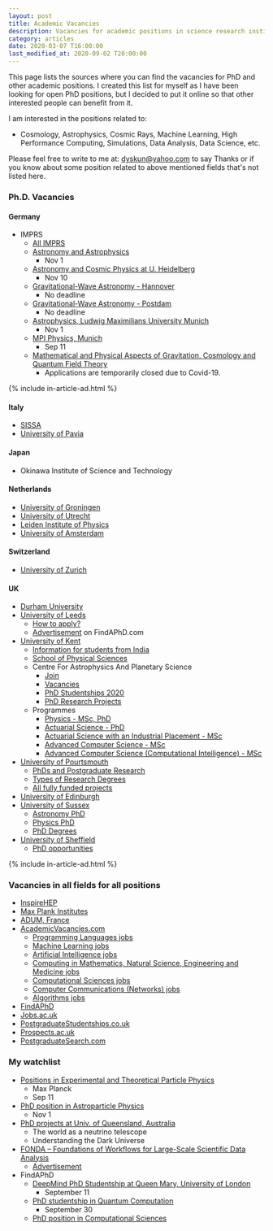 ```yaml
---
layout: post
title: Academic Vacancies
description: Vacancies for academic positions in science research institutes across the world.
category: articles
date: 2020-03-07 T16:00:00
last_modified_at: 2020-09-02 T20:00:00
---
```

This page lists the sources where you can find the vacancies for PhD and other academic positions. I created this list for myself as I have been looking for open PhD positions, but I decided to put it online so that other interested people can benefit from it. 

I am interested in the positions related to: 
-   Cosmology, Astrophysics, Cosmic Rays, Machine Learning, High Performance Computing, Simulations, Data Analysis, Data Science, etc.

Please feel free to write to me at: [dyskun@yahoo.com](mailto:dyskun@yahoo.com) to say Thanks or if you know about some position related to above mentioned fields that's not listed here.

### Ph.D. Vacancies
#### Germany
*   IMPRS
    *   [All IMPRS](https://www.mpg.de/en/imprs)
    *   [Astronomy and Astrophysics](https://blog.mpifr-bonn.mpg.de/imprs/for-applicants/)
        *   Nov 1
    *   [Astronomy and Cosmic Physics at U. Heidelberg](https://www.imprs-hd.mpg.de/)
        *   Nov 10
    *   [Gravitational-Wave Astronomy - Hannover](https://imprs-gw.aei.mpg.de/7752/application)
        *   No deadline
    *   [Gravitational-Wave Astronomy - Postdam](https://imprs-gw.aei.mpg.de/5346/application-process)
        *   No deadline
    *   [Astrophysics, Ludwig Maximilians University Munich](https://www.imprs-astro.mpg.de/)
        *   Nov 1
    *   [MPI Physics, Munich](https://www.mpp.mpg.de/en/studying-and-working/imprs-phd-studies/)
        *   Sep 11
    *   [Mathematical and Physical Aspects of Gravitation, Cosmology and Quantum Field Theory](https://www.imprs-gcq.aei.mpg.de/)
        * Applications are temporarily closed due to Covid-19.

{% include in-article-ad.html %}

#### Italy
*   [SISSA](https://www.sissa.it/admission)
*   [University of Pavia](http://phd.unipv.it/phd-programs/)

#### Japan
*   Okinawa Institute of Science and Technology
    
#### Netherlands
*   [University of Groningen](https://www.rug.nl/education/phd-programmes/prospective/current-phd-vacancies)
*   [University of Utrecht](https://www.uu.nl/en/organisation/working-at-utrecht-university/jobs)
*   [Leiden Institute of Physics](https://casimir.researchschool.nl/positions-58.html)
*   [University of Amsterdam](https://www.uva.nl/en/research/phd/phd-vacancies/phd-vacancies.html?)

#### Switzerland
*   [University of Zurich](https://www.physik.uzh.ch/en/department/jobs.html)

#### UK
*   [Durham University](http://astro.dur.ac.uk/Cosmology/index.php?content=Postgraduate/Postgraduate)
*   [University of Leeds](https://phd.leeds.ac.uk/search?clive=leeds-pgr-web-research-area&query=physics)
    *   [How to apply?](http://www.leeds.ac.uk/info/130206/applying/91/applying_for_research_degrees)
    *   [Advertisement](https://www.findaphd.com/phds/program/broaden-your-knowledge-with-a-phd-from-the-faculty-of-engineering-and-physical-sciences/?i321p4930) on FindAPhD.com
*   [University of Kent](https://www.kent.ac.uk/)
    *   [Information for students from India](https://www.kent.ac.uk/internationalstudent/countries/india.html)
    *   [School of Physical Sciences](https://www.kent.ac.uk/physical-sciences/research)
    *   Centre For Astrophysics And Planetary Science
        *   [Join](https://research.kent.ac.uk/astrophysics-and-planetary-science/join/)
        *   [Vacancies](https://research.kent.ac.uk/astrophysics-and-planetary-science/join/vacancies/)
        *   [PhD Studentships 2020](https://research.kent.ac.uk/astrophysics-and-planetary-science/phd-studentships-2020/)
        *   [PhD Research Projects](https://research.kent.ac.uk/astrophysics-and-planetary-science/join/research-projects/)
    *   Programmes
        *   [Physics - MSc, PhD](https://www.kent.ac.uk/courses/postgraduate/212/physics)
        *   [Actuarial Science - PhD](https://www.kent.ac.uk/courses/postgraduate/178/actuarial-science)
        *   [Actuarial Science with an Industrial Placement - MSc](https://www.kent.ac.uk/courses/postgraduate/3260/actuarial-science-with-industrial-placement)
        *   [Advanced Computer Science - MSc](https://www.kent.ac.uk/courses/postgraduate/246/advanced-computer-science)
        *   [Advanced Computer Science (Computational Intelligence) - MSc](https://www.kent.ac.uk/courses/postgraduate/249/advanced-computer-science-computational-intelligence)
*   [University of Pourtsmouth](https://www.port.ac.uk/)
    *   [PhDs and Postgraduate Research](https://www.port.ac.uk/study/postgraduate-research)
    *   [Types of Research Degrees](https://www.port.ac.uk/study/postgraduate-research/research-degrees)
    *   [All fully funded projects](https://www.port.ac.uk/study/postgraduate-research/funding-your-research-degree/all-funded-phd-projects)
*   [University of Edinburgh](https://www.ed.ac.uk/)
*   [University of Sussex](https://www.sussex.ac.uk/)
    *   [Astronomy PhD](https://www.sussex.ac.uk/study/phd/degrees/astronomy-phd)
    *   [Physics PhD](https://www.sussex.ac.uk/study/phd/degrees/physics-phd)
    *   [PhD Degrees](https://www.sussex.ac.uk/study/phd)
*   [University of Sheffield](https://www.sheffield.ac.uk/)
    *   [PhD opportunities](https://www.sheffield.ac.uk/physics/postgraduate/phd)

{% include in-article-ad.html %}

### Vacancies in all fields for all positions
*   [InspireHEP](https://labs.inspirehep.net/jobs?sort=mostrecent&size=25&page=1)
*   [Max Plank Institutes](https://www.mpg.de/jobboard?)
*   [ADUM, France](https://www.adum.fr/offresEmploi/pages/consultationOffres.pl?site=adumR)
*   [AcademicVacancies.com](https://academicpositions.com/find-jobs/PhD~Researcher~Research%20assistant-in-Physics-by-all-in-all/all/1)
    *   [Programming Languages jobs](https://academicpositions.com/jobs/programming-languages)
    *   [Machine Learning jobs](https://academicpositions.com/jobs/machine-learning)
    *   [Artificial Intelligence jobs](https://academicpositions.com/jobs/artificial-intelligence)
    *   [Computing in Mathematics, Natural Science, Engineering and Medicine jobs](https://academicpositions.com/jobs/computing-in-mathematics-natural-science-engineering-and-medicine)
    *   [Computational Sciences jobs](https://academicpositions.com/jobs/computational-sciences)
    *   [Computer Communications (Networks) jobs](https://academicpositions.com/jobs/computer-communications-networks)
    *   [Algorithms jobs](https://academicpositions.com/jobs/algorithms)
*   [FindAPhD](https://www.findaphd.com/phds/non-eu-students/?01w0&Keywords=physics)
*   [Jobs.ac.uk](https://www.jobs.ac.uk/search/?keywords=&location=&placeId=&activeFacet=academicDisciplineFacet&resetFacet=&sortOrder=1&pageSize=25&startIndex=1&academicDisciplineFacet%5B0%5D=computer-sciences&academicDisciplineFacet%5B1%5D=engineering-and-technology&academicDisciplineFacet%5B2%5D=physical-and-environmental-sciences&subDisciplineFacet%5B0%5D=artificial-intelligence&subDisciplineFacet%5B1%5D=computer-science&subDisciplineFacet%5B2%5D=information-systems&subDisciplineFacet%5B3%5D=physics-and-astronomy&jobTypeFacet%5B0%5D=phds&fundingTypeFacet%5B0%5D=international-students)
*   [PostgraduateStudentships.co.uk](https://www.postgraduatestudentships.co.uk/funding-opportunities/study/phd-other-doctoral-study-funding/applicant/all/organisation/all/subject/astronomy-astrophysics,physics,international-non-eu-applicants/region/all/pn/1)
*   [Prospects.ac.uk](https://www.prospects.ac.uk/postgraduate-study/phd-study)
*   [PostgraduateSearch.com](https://www.postgraduatesearch.com)

### My watchlist
*   [Positions in Experimental and Theoretical Particle Physics](https://inspirehep.net/jobs/1806510)
    *   Max Planck
    *   Sep 11
*   [PhD position in Astroparticle Physics](https://inspirehep.net/jobs/1802501)
    *   Nov 1
*   [PhD projects at Univ. of Queensland, Australia](https://graduate-school.uq.edu.au/phd-scholarships-science)
    *   The world as a neutrino telescope
    *   Understanding the Dark Universe
*  [FONDA – Foundations of Workflows for Large-Scale Scientific Data Analysis](https://fonda.hu-berlin.de/open-positions/)
    *   [Advertisement](https://academicpositions.com/ad/fonda-foundations-of-workflows-for-large-scale-scientific-data-analysis/2020/24-research-positions-postdoc-and-phd-students/147347)
*   FindAPhD
    *   [DeepMind PhD Studentship at Queen Mary, University of London](https://www.findaphd.com/phds/programme/deepmind-phd-studentship-at-queen-mary-university-of-london/?p5018)
        *   September 11
    *   [PhD studentship in Quantum Computation](https://www.findaphd.com/phds/project/phd-studentship-in-quantum-computation/?p123119)
        *   September 30
    *   [PhD position in Computational Sciences](https://www.findaphd.com/phds/project/phd-position-in-computational-sciences/?p101236)

<script data-name="BMC-Widget" src="https://cdnjs.buymeacoffee.com/1.0.0/widget.prod.min.js" data-id="dyskun" data-description="Support me on Buy me a coffee!" data-message="You can buy me a coffee if you think this page is a good resource." data-color="#848484" data-position="" data-x_margin="18" data-y_margin="18"></script>
